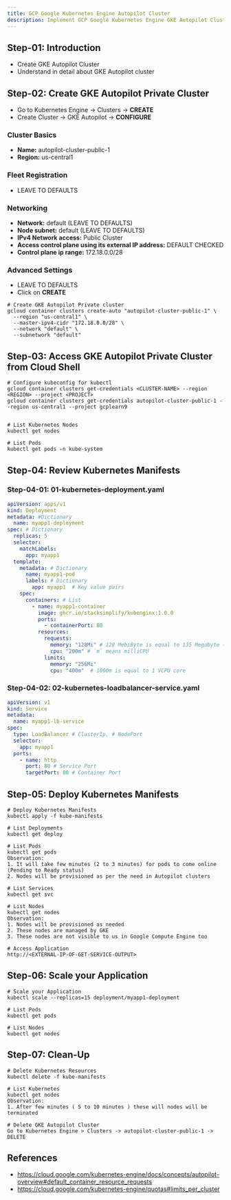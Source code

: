 ```yaml
---
title: GCP Google Kubernetes Engine Autopilot Cluster
description: Implement GCP Google Kubernetes Engine GKE Autopilot Cluster
---
```


## Step-01: Introduction
- Create GKE Autopilot Cluster
- Understand in detail about GKE Autopilot cluster

## Step-02: Create GKE Autopilot Private Cluster
- Go to Kubernetes Engine -> Clusters -> **CREATE**
- Create Cluster -> GKE Autopilot -> **CONFIGURE**
### Cluster Basics
- **Name:** autopilot-cluster-public-1
- **Region:** us-central1
### Fleet Registration
- LEAVE TO DEFAULTS
### Networking
- **Network:** default  (LEAVE TO DEFAULTS)
- **Node subnet:** default (LEAVE TO DEFAULTS)
- **IPv4 Network access:** Public Cluster
- **Access control plane using its external IP address:** DEFAULT CHECKED
- **Control plane ip range:** 172.18.0.0/28
### Advanced Settings
- LEAVE TO DEFAULTS
- Click on **CREATE** 
```t
# Create GKE Autopilot Private cluster
gcloud container clusters create-auto "autopilot-cluster-public-1" \
  --region "us-central1" \
  --master-ipv4-cidr "172.18.0.0/28" \
  --network "default" \
  --subnetwork "default" 
```

## Step-03: Access GKE Autopilot Private Cluster from Cloud Shell
```t
# Configure kubeconfig for kubectl
gcloud container clusters get-credentials <CLUSTER-NAME> --region <REGION> --project <PROJECT>
gcloud container clusters get-credentials autopilot-cluster-public-1 --region us-central1 --project gcplearn9


# List Kubernetes Nodes
kubectl get nodes

# List Pods
kubectl get pods -n kube-system
```

## Step-04: Review Kubernetes Manifests
### Step-04-01: 01-kubernetes-deployment.yaml
```yaml
apiVersion: apps/v1
kind: Deployment 
metadata: #Dictionary
  name: myapp1-deployment
spec: # Dictionary
  replicas: 5 
  selector:
    matchLabels:
      app: myapp1
  template:  
    metadata: # Dictionary
      name: myapp1-pod
      labels: # Dictionary
        app: myapp1  # Key value pairs
    spec:
      containers: # List
        - name: myapp1-container
          image: ghcr.io/stacksimplify/kubenginx:1.0.0
          ports: 
            - containerPort: 80  
          resources:
            requests:
              memory: "128Mi" # 128 MebiByte is equal to 135 Megabyte (MB)
              cpu: "200m" # `m` means milliCPU
            limits:
              memory: "256Mi"
              cpu: "400m"  # 1000m is equal to 1 VCPU core                           
```
### Step-04-02: 02-kubernetes-loadbalancer-service.yaml
```yaml
apiVersion: v1
kind: Service 
metadata:
  name: myapp1-lb-service
spec:
  type: LoadBalancer # ClusterIp, # NodePort
  selector:
    app: myapp1
  ports: 
    - name: http
      port: 80 # Service Port
      targetPort: 80 # Container Port
```

## Step-05: Deploy Kubernetes Manifests
```t
# Deploy Kubernetes Manifests
kubectl apply -f kube-manifests

# List Deployments
kubectl get deploy

# List Pods
kubectl get pods
Observation:
1. It will take few minutes (2 to 3 minutes) for pods to come online (Pending to Ready status)
2. Nodes will be provisioned as per the need in Autopilot clusters

# List Services
kubectl get svc

# List Nodes
kubectl get nodes
Observation:
1. Nodes will be provisioned as needed
2. These nodes are managed by GKE
3. These nodes are not visible to us in Google Compute Engine too

# Access Application
http://<EXTERNAL-IP-OF-GET-SERVICE-OUTPUT>
```

## Step-06: Scale your Application
```t
# Scale your Application
kubectl scale --replicas=15 deployment/myapp1-deployment

# List Pods
kubectl get pods

# List Nodes
kubectl get nodes
```

## Step-07: Clean-Up
```t
# Delete Kubernetes Resources
kubectl delete -f kube-manifests

# List Kubernetes
kubectl get nodes
Observation:
1. After few minutes ( 5 to 10 minutes ) these will nodes will be terminated

# Delete GKE Autopilot Cluster 
Go to Kubernetes Engine > Clusters -> autopilot-cluster-public-1 -> DELETE
```


## References
- https://cloud.google.com/kubernetes-engine/docs/concepts/autopilot-overview#default_container_resource_requests
- https://cloud.google.com/kubernetes-engine/quotas#limits_per_cluster